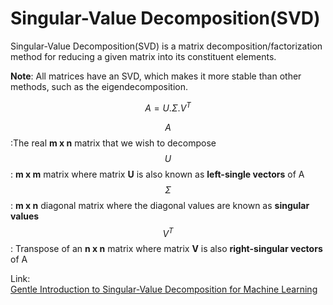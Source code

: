 # Singular-Value Decomposition\(SVD\)

Singular-Value Decomposition\(SVD\) is a matrix decomposition/factorization method for reducing a given matrix into its constituent elements.

**Note**: All matrices have an SVD, which makes it more stable than other methods, such as the eigendecomposition.

$$
A = U . \Sigma.V^T
$$

$$A$$:The real **m x n** matrix that we wish to decompose  
$$U$$: **m x m** matrix where matrix **U** is also known as **left-single vectors** of A  
$$\Sigma$$: **m x n** diagonal matrix where the diagonal values are known as **singular values**  
$$V^T$$: Transpose of an **n x n** matrix where matrix **V** is also **right-singular vectors** of A



Link:  
[Gentle Introduction to Singular-Value Decomposition for Machine Learning](https://machinelearningmastery.com/singular-value-decomposition-for-machine-learning/)

